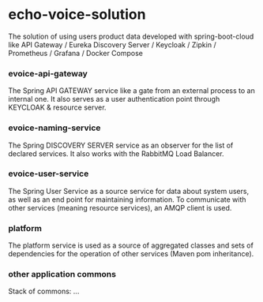 # echo-voice-solution

The solution of using users product data developed with spring-boot-cloud
like API Gateway / Eureka Discovery Server / Keycloak / Zipkin / Prometheus / Grafana / Docker Compose

### evoice-api-gateway

The Spring API GATEWAY service like a gate from an external process to an internal one.
It also serves as a user authentication point through KEYCLOAK & resource server.

### evoice-naming-service

The Spring DISCOVERY SERVER service as an observer for the list of declared services.
It also works with the RabbitMQ Load Balancer.

### evoice-user-service

The Spring User Service as a source service for data about system users,
as well as an end point for maintaining information.
To communicate with other services (meaning resource services), an AMQP client is used.

### platform

The platform service is used as a source of aggregated classes
and sets of dependencies for the operation of other services (Maven pom inheritance).

### other application commons

Stack of commons:
...